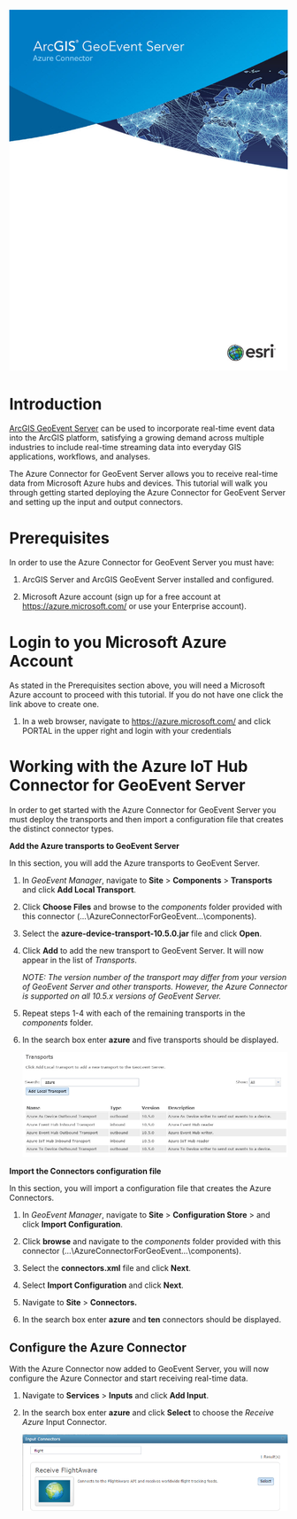 ![](media/a291afb849a8e01a92126e250763aac4.jpg)

Introduction
============

[ArcGIS GeoEvent
Server](http://www.esri.com/software/arcgis/arcgisserver/extensions/geoevent-extension)
can be used to incorporate real-time event data into the ArcGIS platform,
satisfying a growing demand across multiple industries to include real-time
streaming data into everyday GIS applications, workflows, and analyses.

The Azure Connector for GeoEvent Server allows you to receive real-time data
from Microsoft Azure hubs and devices. This tutorial will walk you through
getting started deploying the Azure Connector for GeoEvent Server and setting up the input and output connectors.


Prerequisites
=============

In order to use the Azure Connector for GeoEvent Server you must have:

1.  ArcGIS Server and ArcGIS GeoEvent Server installed and configured.

2.  Microsoft Azure account (sign up for a free account at
    <https://azure.microsoft.com/> or use your Enterprise account).

Login to you Microsoft Azure Account
====================================

As stated in the Prerequisites section above, you will need a Microsoft Azure
account to proceed with this tutorial. If you do not have one click the link
above to create one.

1.  In a web browser, navigate to <https://azure.microsoft.com/> and click
    PORTAL in the upper right and login with your credentials

Working with the Azure IoT Hub Connector for GeoEvent Server
============================================================

In order to get started with the Azure Connector for GeoEvent Server you must
deploy the transports and then import a configuration file that creates the
distinct connector types.

**Add the Azure transports to GeoEvent Server**

In this section, you will add the Azure transports to GeoEvent Server.

1.  In *GeoEvent Manager*, navigate to **Site** \> **Components** \>
    **Transports** and click **Add Local Transport**.

2.  Click **Choose Files** and browse to the *components* folder provided with
    this connector (…\\AzureConnectorForGeoEvent…\\components).

3.  Select the **azure-device-transport-10.5.0.jar** file and click **Open**.

4.  Click **Add** to add the new transport to GeoEvent Server. It will now
    appear in the list of *Transports*.

    *NOTE: The version number of the transport may differ from your version of
    GeoEvent Server and other transports. However, the Azure Connector is
    supported on all 10.5.x versions of GeoEvent Server.*

5.  Repeat steps 1-4 with each of the remaining transports in the *components*
    folder.

6.  In the search box enter **azure** and five transports should be displayed.

    ![](media/480e8052aca0bb20b3857337eef823c2.jpg)

**Import the Connectors configuration file**

In this section, you will import a configuration file that creates the Azure
Connectors.

1.  In *GeoEvent Manager*, navigate to **Site** \> **Configuration Store** \>
    and click **Import Configuration**.

2.  Click **browse** and navigate to the *components* folder provided with this
    connector (…\\AzureConnectorForGeoEvent…\\components).

3.  Select the **connectors.xml** file and click **Next**.

4.  Select **Import Configuration** and click **Next**.

5.  Navigate to **Site** \> **Connectors.**

6.  In the search box enter **azure** and **ten** connectors should be
    displayed.

Configure the Azure Connector
-----------------------------

With the Azure Connector now added to GeoEvent Server, you will now configure
the Azure Connector and start receiving real-time data.

1.  Navigate to **Services** \> **Inputs** and click **Add Input**.

2.  In the search box enter **azure** and click **Select** to choose the
    *Receive Azure* Input Connector.

    ![](media/41c295f09d1184e56c230e216555ab99.png)

